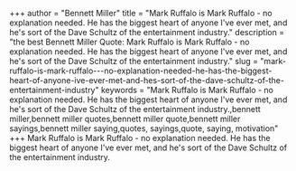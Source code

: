 +++
author = "Bennett Miller"
title = "Mark Ruffalo is Mark Ruffalo - no explanation needed. He has the biggest heart of anyone I've ever met, and he's sort of the Dave Schultz of the entertainment industry."
description = "the best Bennett Miller Quote: Mark Ruffalo is Mark Ruffalo - no explanation needed. He has the biggest heart of anyone I've ever met, and he's sort of the Dave Schultz of the entertainment industry."
slug = "mark-ruffalo-is-mark-ruffalo---no-explanation-needed-he-has-the-biggest-heart-of-anyone-ive-ever-met-and-hes-sort-of-the-dave-schultz-of-the-entertainment-industry"
keywords = "Mark Ruffalo is Mark Ruffalo - no explanation needed. He has the biggest heart of anyone I've ever met, and he's sort of the Dave Schultz of the entertainment industry.,bennett miller,bennett miller quotes,bennett miller quote,bennett miller sayings,bennett miller saying,quotes, sayings,quote, saying, motivation"
+++
Mark Ruffalo is Mark Ruffalo - no explanation needed. He has the biggest heart of anyone I've ever met, and he's sort of the Dave Schultz of the entertainment industry.
